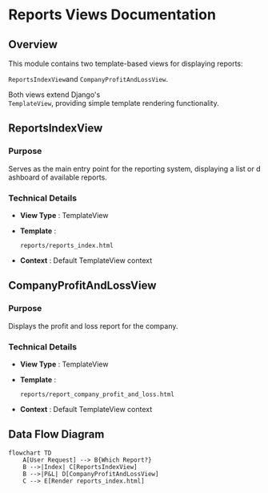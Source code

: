 # **Reports Views Documentation**

## **Overview**

This module contains two template-based views for displaying reports:

`ReportsIndexView`and `CompanyProfitAndLossView`. 

Both views extend Django's `TemplateView`, providing simple template rendering functionality.

## **ReportsIndexView**

### **Purpose**

Serves as the main entry point for the reporting system, displaying a list or dashboard of available reports.

### **Technical Details**

- **View Type** : TemplateView
- **Template** :

    `reports/reports_index.html`

- **Context** : Default TemplateView context

## **CompanyProfitAndLossView**

### **Purpose**

Displays the profit and loss report for the company.

### **Technical Details**

- **View Type** : TemplateView
- **Template** :

    `reports/report_company_profit_and_loss.html`

- **Context** : Default TemplateView context

## **Data Flow Diagram**

```mermaid
flowchart TD
    A[User Request] --> B{Which Report?}
    B -->|Index| C[ReportsIndexView]
    B -->|P&L| D[CompanyProfitAndLossView]
    C --> E[Render reports_index.html]
```
